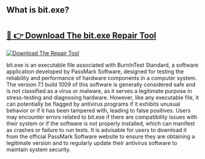 ## What is bit.exe? 

# <h2><a href="https://exedetect.com/download.php?bit.exe">🔗 👉 Download The bit.exe Repair Tool</a></h2>

[![Download The Repair Tool](https://exedetect.com/download-button.jpg)](https://exedetect.com/download.php?bit.exe)

bit.exe is an executable file associated with BurnInTest Standard, a software application developed by PassMark Software, designed for testing the reliability and performance of hardware components in a computer system. The version 7.1 build 1009 of this software is generally considered safe and is not classified as a virus or malware, as it serves a legitimate purpose in stress-testing and diagnosing hardware. However, like any executable file, it can potentially be flagged by antivirus programs if it exhibits unusual behavior or if it has been tampered with, leading to false positives. Users may encounter errors related to bit.exe if there are compatibility issues with their system or if the software is not properly installed, which can manifest as crashes or failure to run tests. It is advisable for users to download it from the official PassMark Software website to ensure they are obtaining a legitimate version and to regularly update their antivirus software to maintain system security.